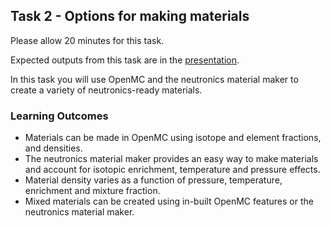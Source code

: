 
## Task 2 - Options for making materials

Please allow 20 minutes for this task.

Expected outputs from this task are in the [presentation](https://slides.com/openmc_workshop/neutronics_workshop#/3).

In this task you will use OpenMC and the neutronics material maker to create a variety of neutronics-ready materials.

### Learning Outcomes

- Materials can be made in OpenMC using isotope and element fractions, and densities.
- The neutronics material maker provides an easy way to make materials and account for isotopic enrichment, temperature and pressure effects.
- Material density varies as a function of pressure, temperature, enrichment and mixture fraction.
- Mixed materials can be created using in-built OpenMC features or the neutronics material maker.
